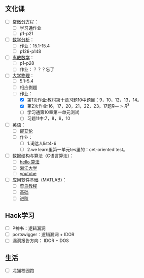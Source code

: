 ## 文化课
- [ ] [常微分方程](https://www.bilibili.com/video/BV1Tr4y1w7Ef/?spm_id_from=333.337.search-card.all.click&vd_source=5f4f31ca939fbba01cb0ba2f7b60b9e3)：
	- [ ] 学习通作业
	- [ ] p1-p21
- [ ] [数学分析](https://www.bilibili.com/video/BV15v411g7VP/?spm_id_from=333.337.search-card.all.click&vd_source=5f4f31ca939fbba01cb0ba2f7b60b9e3)：
	- [ ] 作业：15.1-15.4
	- [ ] p128-p148
- [ ] [离散数学](https://www.bilibili.com/video/BV1d7411v7zu/?spm_id_from=333.337.search-card.all.click&vd_source=5f4f31ca939fbba01cb0ba2f7b60b9e3)：
	- [ ] p1-p28
	- [ ] 作业：？？？忘了
- [ ] [大学物理](https://www.bilibili.com/video/BV1qW411H7UX/?spm_id_from=333.337.search-card.all.click&vd_source=5f4f31ca939fbba01cb0ba2f7b60b9e3)：
	- [ ] 5.1-5.4
	- [ ] 相应例题
	- [ ] 作业：
		- [x] 第1次作业:教材第十章习题10中题目：9，10，12，13，14。
		- [x] 第2次作业:16，17，20，21，22，23。17题$R—> R^3$
		- [ ] 学习通第10章第一单元测试
		- [ ] 习题11中:7，8，9，10
- [ ] 英语：
	- [ ] [邵艾伦](https://www.bilibili.com/cheese/play/ep79805?csource=common_hp_favorite_null&spm_id_from=333.999.0.0) 
	- [ ] 作业：
		- [ ] 1.词达人list4-6  
		- [ ] 2.we learn里第一单元tes里的：cet-oriented test。
- [ ] 数据结构与算法（C语言算法）：
	- [ ] [hello 算法](https://www.hello-algo.com/)
	- [ ] [浙江大学](https://www.icourse163.org/learn/ZJU-93001?tid=1471218491&learnMode=0#/learn/announce)
	- [ ] [youtobe](https://www.youtube.com/playlist?list=PL2_aWCzGMAwI3W_JlcBbtYTwiQSsOTa6P)
- [ ] 应用软件基础（MATLAB）：
	- [ ] [菜鸟教程](https://www.cainiaojc.com/matlab/matlab-tutorial.html)
	- [ ] [基础](https://www.bilibili.com/video/BV13D4y1Q7RS/?share_source=copy_web&vd_source=cb3ded45d35379e8fd250c6b3997251c)
	- [ ] [进阶](https://www.bilibili.com/video/BV1GJ41137UH/?spm_id_from=333.788.recommend_more_video.0&vd_source=5f4f31ca939fbba01cb0ba2f7b60b9e3)
## Hack学习
- [ ] P神书：逻辑漏洞
- [ ] portswigger：逻辑漏洞 + IDOR
- [ ] 漏洞报告方向： IDOR + DOS
## 生活
- [ ] 龙猫校园跑